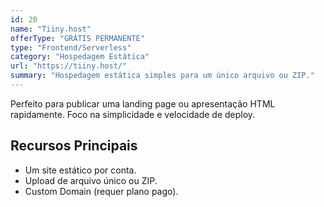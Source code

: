 ```yaml
---
id: 20
name: "Tiiny.host"
offerType: "GRÁTIS PERMANENTE"
type: "Frontend/Serverless"
category: "Hospedagem Estática"
url: "https://tiiny.host/"
summary: "Hospedagem estática simples para um único arquivo ou ZIP."
---
```


Perfeito para publicar uma landing page ou apresentação HTML rapidamente. Foco na simplicidade e velocidade de deploy.

## Recursos Principais

- Um site estático por conta.
- Upload de arquivo único ou ZIP.
- Custom Domain (requer plano pago).
